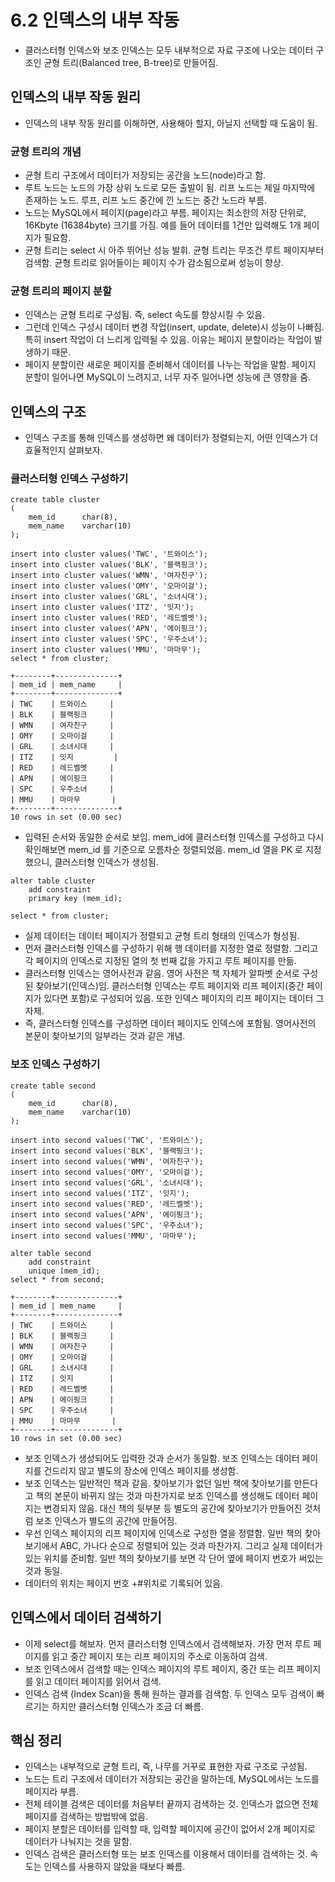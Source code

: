 # 6.2 인덱스의 내부 작동
- 클러스터형 인덱스와 보조 인덱스는 모두 내부적으로 자료 구조에 나오는 데이터 구조인 균형 트리(Balanced tree, B-tree)로 만들어짐.

## 인덱스의 내부 작동 원리
- 인덱스의 내부 작동 원리를 이해하면, 사용해아 할지, 아닐지 선택할 때 도움이 됨.

### 균형 트리의 개념
- 균형 트리 구조에서 데이터가 저장되는 공간을 노드(node)라고 함.
- 루트 노드는 노드의 가장 상위 노드로 모든 출발이 됨. 리프 노드는 제일 마지막에 존재하는 노드. 루프, 리프 노드 중간에 낀 노드는 중간 노드라 부름.
- 노드는 MySQL에서 페이지(page)라고 부름. 페이지는 최소한의 저장 단위로, 16Kbyte (16384byte) 크기를 가짐. 예를 들어 데이터를 1건만 입력해도 1개 페이지가 필요함.
- 균형 트리는 select 시 아주 뛰어난 성능 발휘. 균형 트리는 무조건 루트 페이지부터 검색함. 균형 트리로 읽어들이는 페이지 수가 감소됨으로써 성능이 향상.

### 균형 트리의 페이지 분할
- 인덱스는 균형 트리로 구성됨. 즉, select 속도를 향상시킬 수 있음.
- 그런데 인덱스 구성시 데이터 변경 작업(insert, update, delete)시 성능이 나빠짐. 특히 insert 작업이 더 느리게 입력될 수 있음. 이유는 페이지 분할이라는 작업이 발생하기 때문.
- 페이지 분할이란 새로운 페이지를 준비해서 데이터를 나누는 작업을 말함. 페이지 분할이 일어나면 MySQL이 느려지고, 너무 자주 일어나면 성능에 큰 영향을 줌.

## 인덱스의 구조
- 인덱스 구조를 통해 인덱스를 생성하면 왜 데이터가 정렬되는지, 어떤 인덱스가 더 효율적인지 살펴보자.

### 클러스터형 인덱스 구성하기
```mysql
create table cluster
(
    mem_id      char(8),
    mem_name    varchar(10)
);

insert into cluster values('TWC', '트와이스');
insert into cluster values('BLK', '블랙핑크');
insert into cluster values('WMN', '여자친구');
insert into cluster values('OMY', '오마이걸');
insert into cluster values('GRL', '소녀시대');
insert into cluster values('ITZ', '잇지');
insert into cluster values('RED', '레드벨벳');
insert into cluster values('APN', '에이핑크');
insert into cluster values('SPC', '우주소녀');
insert into cluster values('MMU', '마마무');
select * from cluster;
```
```text
+--------+--------------+
| mem_id | mem_name     |
+--------+--------------+
| TWC    | 트와이스     |
| BLK    | 블랙핑크     |
| WMN    | 여자친구     |
| OMY    | 오마이걸     |
| GRL    | 소녀시대     |
| ITZ    | 잇지         |
| RED    | 레드벨벳     |
| APN    | 에이핑크     |
| SPC    | 우주소녀     |
| MMU    | 마마무       |
+--------+--------------+
10 rows in set (0.00 sec)
```
- 입력된 순서와 동일한 순서로 보임. mem_id에 클러스터형 인덱스를 구성하고 다시 확인해보면 mem_id 를 기준으로 오름차순 정렬되었음. mem_id 열을 PK 로 지정했으니, 클러스터형 인덱스가 생성됨.
```mysql
alter table cluster
    add constraint 
    primary key (mem_id);

select * from cluster;
```
- 실제 데이터는 데이터 페이지가 정렬되고 균형 트리 형태의 인덱스가 형성됨.
- 먼저 클러스터형 인덱스를 구성하기 위해 행 데이터를 지정한 열로 정렬함. 그리고 각 페이지의 인덱스로 지정된 열의 첫 번째 값을 가지고 루트 페이지를 만듦.
- 클러스터형 인덱스는 영어사전과 같음. 영어 사전은 책 자체가 알파벳 순서로 구성된 찾아보기(인덱스)임. 클러스터형 인덱스는 루트 페이지와 리프 페이지(중간 페이지가 있다면 포함)로 구성되어 있음.
또한 인덱스 페이지의 리프 페이지는 데이터 그 자체.
- 즉, 클러스터형 인덱스를 구성하면 데이터 페이지도 인덱스에 포함됨. 영어사전의 본문이 찾아보기의 일부라는 것과 같은 개념.

### 보조 인덱스 구성하기
```mysql
create table second
(
    mem_id      char(8),
    mem_name    varchar(10)
);

insert into second values('TWC', '트와이스');
insert into second values('BLK', '블랙핑크');
insert into second values('WMN', '여자친구');
insert into second values('OMY', '오마이걸');
insert into second values('GRL', '소녀시대');
insert into second values('ITZ', '잇지');
insert into second values('RED', '레드벨벳');
insert into second values('APN', '에이핑크');
insert into second values('SPC', '우주소녀');
insert into second values('MMU', '마마무');

alter table second
    add constraint 
    unique (mem_id);
select * from second;
```
```text
+--------+--------------+
| mem_id | mem_name     |
+--------+--------------+
| TWC    | 트와이스     |
| BLK    | 블랙핑크     |
| WMN    | 여자친구     |
| OMY    | 오마이걸     |
| GRL    | 소녀시대     |
| ITZ    | 잇지        |
| RED    | 레드벨벳     |
| APN    | 에이핑크     |
| SPC    | 우주소녀     |
| MMU    | 마마무       |
+--------+--------------+
10 rows in set (0.00 sec)
```
- 보조 인덱스가 생성되어도 입력한 것과 순서가 동일함. 보조 인덱스는 데이터 페이지를 건드리지 않고 별도의 장소에 인덱스 페이지를 생성함.
- 보조 인덱스는 일반적인 책과 같음. 찾아보기가 없던 일반 책에 찾아보기를 만든다고 책의 본문이 바뀌지 않는 것과 마찬가지로 보조 인덱스를 생성해도 데이터 페이지는 변경되지 않음.
대신 책의 뒷부분 등 별도의 공간에 찾아보기가 만들어진 것처럼 보조 인덱스가 별도의 공간에 만들어짐.
- 우선 인덱스 페이지의 리프 페이지에 인덱스로 구성한 열을 정렬함. 일반 책의 찾아보기에서 ABC, 가나다 순으로 정렬되어 있는 것과 마찬가지. 그리고 실제 데이터가 있는 위치를 준비함. 일반 책의 찾아보기를
보면 각 단어 옆에 페이지 번호가 써있는 것과 동일.
- 데이터의 위치는 페이지 번호 +#위치로 기록되어 있음.

## 인덱스에서 데이터 검색하기
- 이제 select를 해보자. 먼저 클러스터형 인덱스에서 검색해보자. 가장 먼저 루트 페이지를 읽고 중간 페이지 또는 리프 페이지의 주소로 이동하여 검색.
- 보조 인덱스에서 검색할 때는 인덱스 페이지의 루트 페이지, 중간 또는 리프 페이지를 읽고 데이터 페이지를 읽어서 검색.
- 인덱스 검색 (Index Scan)을 통해 원하는 결과를 검색함. 두 인덱스 모두 검색이 빠르기는 하지만 클러스터형 인덱스가 조금 더 빠름.

## 핵심 정리
- 인덱스는 내부적으로 균형 트리, 즉, 나무를 거꾸로 표현한 자료 구조로 구성됨.
- 노드는 트리 구조에서 데이터가 저장되는 공간을 말하는데, MySQL에서는 노드를 페이지라 부름.
- 전체 테이블 검색은 데이터를 처음부터 끝까지 검색하는 것. 인덱스가 없으면 전체 페이지를 검색하는 방법밖에 없음.
- 페이지 분할은 데이터를 입력할 때, 입력할 페이지에 공간이 없어서 2개 페이지로 데이터가 나눠지는 것을 말함.
- 인덱스 검색은 클러스터형 또는 보조 인덱스를 이용해서 데이터를 검색하는 것. 속도는 인덱스를 사용하지 않았을 때보다 빠름.
